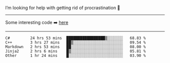 I’m looking for help with getting rid of procrastination 🤔

-----

Some interesting code :arrow_right: [here](https://github.com/zhen8838/playground)

-----

<!--START_SECTION:waka-->
```text
C#         24 hrs 53 mins  █████████████████▒░░░░░░░   68.83 % 
C++        3 hrs 27 mins   ██▒░░░░░░░░░░░░░░░░░░░░░░   09.54 % 
Markdown   2 hrs 53 mins   ██░░░░░░░░░░░░░░░░░░░░░░░   08.00 % 
Jinja2     2 hrs 6 mins    █▒░░░░░░░░░░░░░░░░░░░░░░░   05.81 % 
Other      1 hr 24 mins    █░░░░░░░░░░░░░░░░░░░░░░░░   03.90 % 
```
<!--END_SECTION:waka-->

<!--
**zhen8838/zhen8838** is a ✨ _special_ ✨ repository because its `README.md` (this file) appears on your GitHub profile.

Here are some ideas to get you started:

- 🔭 I’m currently working on ...
- 🌱 I’m currently learning ...
- 👯 I’m looking to collaborate on ...
 ...
- 💬 Ask me about ...
- 📫 How to reach me: ...
- 😄 Pronouns: ...
- ⚡ Fun fact: ...
-->
